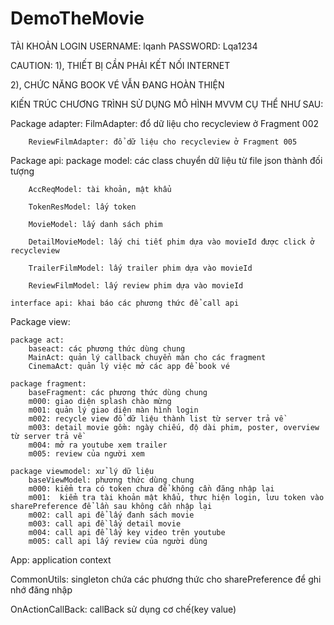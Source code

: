 # DemoTheMovie

TÀI KHOẢN LOGIN 
USERNAME: lqanh
PASSWORD: Lqa1234

CAUTION:
1), THIẾT BỊ CẦN PHẢI KẾT NỐI INTERNET
 	
2), CHỨC NĂNG BOOK VÉ VẪN ĐANG HOÀN THIỆN

KIẾN TRÚC CHƯƠNG TRÌNH SỬ DỤNG MÔ HÌNH MVVM CỤ THỂ NHƯ SAU:

Package adapter: 
		FilmAdapter: đổ dữ liệu cho recycleview ở Fragment 002
		
		ReviewFilmAdapter: đổ dữ liệu cho recycleview ở Fragment 005

Package api: 
	package model: các class chuyển dữ liệu từ file json thành đối tượng

		AccReqModel: tài khoản, mật khẩu
		
		TokenResModel: lấy token 

		MovieModel: lấy danh sách phim

		DetailMovieModel: lấy chi tiết phim dựa vào movieId được click ở recycleview

		TrailerFilmModel: lấy trailer phim dựa vào movieId	
		
		ReviewFilmModel: lấy review phim dựa vào movieId

  	interface api: khai báo các phương thức để call api

Package view:
	
	package act: 
		baseact: các phương thức dùng chung
		MainAct: quản lý callback chuyển màn cho các fragment
		CinemaAct: quản lý việc mở các app để book vé 
	
	package fragment:
		baseFragment: các phương thức dùng chung
		m000: giao diện splash chào mừng
		m001: quản lý giao diện màn hình login          
		m002: recycle view đổ dữ liệu thành list từ server trả về
		m003: detail movie gồm: ngày chiếu, độ dài phim, poster, overview từ server trả về 
		m004: mở ra youtube xem trailer
		m005: review của người xem		
	
	package viewmodel: xử lý dữ liệu 
		baseViewModel: phương thức dùng chung
		m000: kiểm tra có token chưa để không cần đăng nhập lại
		m001:  kiểm tra tài khoản mật khẩu, thực hiện login, lưu token vào sharePreference để lần sau không cần nhập lại
		m002: call api để lấy đanh sách movie
		m003: call api đề lấy detail movie
		m004: call api để lấy key video trên youtube
		m005: call api lấy review của người dùng

App: application context  

CommonUtils: singleton chứa các phương thức cho sharePreference để ghi nhớ đăng nhập

OnActionCallBack: callBack sử dụng cơ chế(key value)